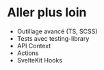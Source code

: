 # Aller plus loin

- Outillage avancé (TS, SCSS)
- Tests avec testing-library
- API Context
- Actions
- SvelteKit Hooks
